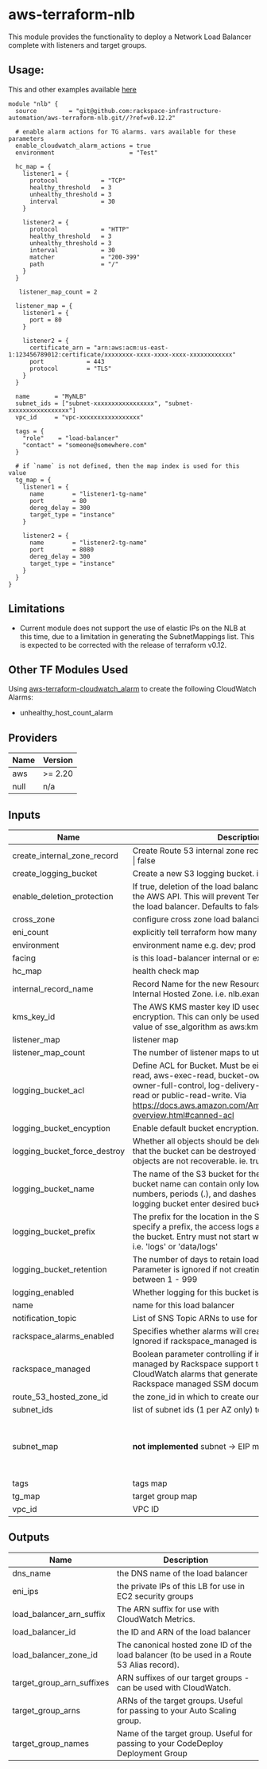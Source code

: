 # aws-terraform-nlb

This module provides the functionality to deploy a Network Load Balancer complete with listeners and target groups.

## Usage:

This and other examples available [here](examples/)

```HCL
module "nlb" {
  source         = "git@github.com:rackspace-infrastructure-automation/aws-terraform-nlb.git//?ref=v0.12.2"

  # enable alarm actions for TG alarms. vars available for these parameters
  enable_cloudwatch_alarm_actions = true
  environment                     = "Test"

  hc_map = {
    listener1 = {
      protocol            = "TCP"
      healthy_threshold   = 3
      unhealthy_threshold = 3
      interval            = 30
    }

    listener2 = {
      protocol            = "HTTP"
      healthy_threshold   = 3
      unhealthy_threshold = 3
      interval            = 30
      matcher             = "200-399"
      path                = "/"
    }
  }

   listener_map_count = 2

  listener_map = {
    listener1 = {
      port = 80
    }

    listener2 = {
      certificate_arn = "arn:aws:acm:us-east-1:123456789012:certificate/xxxxxxxx-xxxx-xxxx-xxxx-xxxxxxxxxxxx"
      port            = 443
      protocol        = "TLS"
    }
  }

  name       = "MyNLB"
  subnet_ids = ["subnet-xxxxxxxxxxxxxxxxx", "subnet-xxxxxxxxxxxxxxxxx"]
  vpc_id     = "vpc-xxxxxxxxxxxxxxxxx"

  tags = {
    "role"    = "load-balancer"
    "contact" = "someone@somewhere.com"
  }

  # if `name` is not defined, then the map index is used for this value
  tg_map = {
    listener1 = {
      name        = "listener1-tg-name"
      port        = 80
      dereg_delay = 300
      target_type = "instance"
    }

    listener2 = {
      name        = "listener2-tg-name"
      port        = 8080
      dereg_delay = 300
      target_type = "instance"
    }
  }
}
```

## Limitations

- Current module does not support the use of elastic IPs on the NLB at this time, due to a limitation in generating the SubnetMappings list.  This is expected to be corrected with the release of terraform v0.12.

## Other TF Modules Used

Using [aws-terraform-cloudwatch\_alarm](https://github.com/rackspace-infrastructure-automation/aws-terraform-cloudwatch_alarm) to create the following CloudWatch Alarms:
  - unhealthy\_host\_count\_alarm

## Providers

| Name | Version |
|------|---------|
| aws | >= 2.20 |
| null | n/a |

## Inputs

| Name | Description | Type | Default | Required |
|------|-------------|------|---------|:-----:|
| create\_internal\_zone\_record | Create Route 53 internal zone record for the NLB. i.e true \| false | `bool` | `false` | no |
| create\_logging\_bucket | Create a new S3 logging bucket. i.e. true \| false | `bool` | `false` | no |
| enable\_deletion\_protection | If true, deletion of the load balancer will be disabled via the AWS API. This will prevent Terraform from deleting the load balancer. Defaults to false. | `bool` | `false` | no |
| cross\_zone | configure cross zone load balancing | `bool` | `true` | no |
| eni\_count | explicitly tell terraform how many subnets to expect | `number` | `0` | no |
| environment | environment name e.g. dev; prod | `string` | `"test"` | no |
| facing | is this load-balancer internal or external? | `string` | `"external"` | no |
| hc\_map | health check map | `map(map(string))` | n/a | yes |
| internal\_record\_name | Record Name for the new Resource Record in the Internal Hosted Zone. i.e. nlb.example.com | `string` | `""` | no |
| kms\_key\_id | The AWS KMS master key ID used for the SSE-KMS encryption. This can only be used when you set the value of sse\_algorithm as aws:kms. | `string` | `""` | no |
| listener\_map | listener map | `map(map(string))` | n/a | yes |
| listener\_map\_count | The number of listener maps to utilize | `number` | `1` | no |
| logging\_bucket\_acl | Define ACL for Bucket. Must be either authenticated-read, aws-exec-read, bucket-owner-read, bucket-owner-full-control, log-delivery-write, private, public-read or public-read-write. Via https://docs.aws.amazon.com/AmazonS3/latest/dev/acl-overview.html#canned-acl | `string` | `"bucket-owner-full-control"` | no |
| logging\_bucket\_encyption | Enable default bucket encryption. i.e. AES256 \| aws:kms | `string` | `"AES256"` | no |
| logging\_bucket\_force\_destroy | Whether all objects should be deleted from the bucket so that the bucket can be destroyed without error. These objects are not recoverable. ie. true \| false | `bool` | `false` | no |
| logging\_bucket\_name | The name of the S3 bucket for the access logs. The bucket name can contain only lowercase letters, numbers, periods (.), and dashes (-). If creating a new logging bucket enter desired bucket name. | `string` | `""` | no |
| logging\_bucket\_prefix | The prefix for the location in the S3 bucket. If you don't specify a prefix, the access logs are stored in the root of the bucket. Entry must not start with a / or end with one. i.e. 'logs' or 'data/logs' | `string` | n/a | yes |
| logging\_bucket\_retention | The number of days to retain load balancer logs.  Parameter is ignored if not creating a new S3 bucket. i.e. between 1 - 999 | `number` | `14` | no |
| logging\_enabled | Whether logging for this bucket is enabled. | `bool` | `false` | no |
| name | name for this load balancer | `string` | n/a | yes |
| notification\_topic | List of SNS Topic ARNs to use for customer notifications. | `list(string)` | `[]` | no |
| rackspace\_alarms\_enabled | Specifies whether alarms will create a Rackspace ticket.  Ignored if rackspace\_managed is set to false. | `bool` | `false` | no |
| rackspace\_managed | Boolean parameter controlling if instance will be fully managed by Rackspace support teams, created CloudWatch alarms that generate tickets, and utilize Rackspace managed SSM documents. | `bool` | `true` | no |
| route\_53\_hosted\_zone\_id | the zone\_id in which to create our ALIAS | `string` | `""` | no |
| subnet\_ids | list of subnet ids (1 per AZ only) to attach to this NLB | `list(string)` | n/a | yes |
| subnet\_map | **not implemented** subnet -> EIP mapping | `map(list(string))` | <pre>{<br>  "0": [<br>    "eip-1",<br>    "subnet-1"<br>  ]<br>}</pre> | no |
| tags | tags map | `map(string)` | `{}` | no |
| tg\_map | target group map | `map(map(string))` | n/a | yes |
| vpc\_id | VPC ID | `string` | n/a | yes |

## Outputs

| Name | Description |
|------|-------------|
| dns\_name | the DNS name of the load balancer |
| eni\_ips | the private IPs of this LB for use in EC2 security groups |
| load\_balancer\_arn\_suffix | The ARN suffix for use with CloudWatch Metrics. |
| load\_balancer\_id | the ID and ARN of the load balancer |
| load\_balancer\_zone\_id | The canonical hosted zone ID of the load balancer (to be used in a Route 53 Alias record). |
| target\_group\_arn\_suffixes | ARN suffixes of our target groups - can be used with CloudWatch. |
| target\_group\_arns | ARNs of the target groups. Useful for passing to your Auto Scaling group. |
| target\_group\_names | Name of the target group. Useful for passing to your CodeDeploy Deployment Group |
